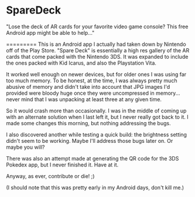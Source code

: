 SpareDeck
=========
"Lose the deck of AR cards for your favorite video game console? This free Android app might be able to help..."

=========
This is an Android app I actually had taken down by Nintendo off of the Play Store.  "Spare Deck" is essentially a high res gallery of the AR cards that come packed with the Nintendo 3DS.  It was expanded to include the ones packed with Kid Icarus, and also the Playstation Vita.

It worked well enough on newer devices, but for older ones I was using far too much memory.  To be honest, at the time, I was always pretty much abusive of memory and didn't take into account that JPG images I'd provided were bloody huge once they were uncompressed in memory... never mind that I was unpacking at least three at any given time.  

So it would crash more than occasionally.  I was in the middle of coming up with an alternate solution when I last left it, but I never really got back to it.  I made some changes this morning, but nothing addressing the bugs.

I also discovered another while testing a quick build: the brightness setting didn't seem to be working.  Maybe I'll address those bugs later on.  Or maybe you will?

There was also an attempt made at generating the QR code for the 3DS Pokedex app, but I never finished it. Have at it.

Anyway, as ever, contribute or die! ;)

(I should note that this was pretty early in my Android days, don't kill me.)
